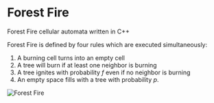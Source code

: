 # Forest Fire
Forest Fire cellular automata written in C++

Forest Fire is defined by four rules which are executed simultaneously:

1. A burning cell turns into an empty cell
2. A tree will burn if at least one neighbor is burning
3. A tree ignites with probability *f* even if no neighbor is burning
4. An empty space fills with a tree with probability *p*.


![Forest Fire](forestfire.gif)
